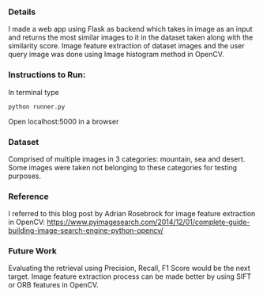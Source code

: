 ### Details
I made a web app using Flask as backend which takes in image as an input and returns the most similar images to it in the dataset taken along with the similarity score. Image feature extraction of dataset images and the user query image was done using Image histogram method in OpenCV. 

### Instructions to Run:
In terminal type
```
python runner.py
```
Open localhost:5000 in a browser

### Dataset
Comprised of multiple images in 3 categories: mountain, sea and desert. Some images were taken not belonging to these categories for testing purposes.

### Reference
I referred to this blog post by Adrian Rosebrock for image feature extraction in OpenCV: https://www.pyimagesearch.com/2014/12/01/complete-guide-building-image-search-engine-python-opencv/

### Future Work
Evaluating the retrieval using Precision, Recall, F1 Score would be the next target. Image feature extraction process can be made better by using SIFT or ORB features in OpenCV.
